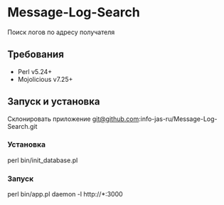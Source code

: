 # Message-Log-Search
Поиск логов по адресу получателя

## Требования
- Perl v5.24+
- Mojolicious v7.25+

## Запуск и установка
Склонировать приложение git@github.com:info-jas-ru/Message-Log-Search.git

### Установка
perl bin/init_database.pl

### Запуск
perl bin/app.pl daemon -l http://*:3000